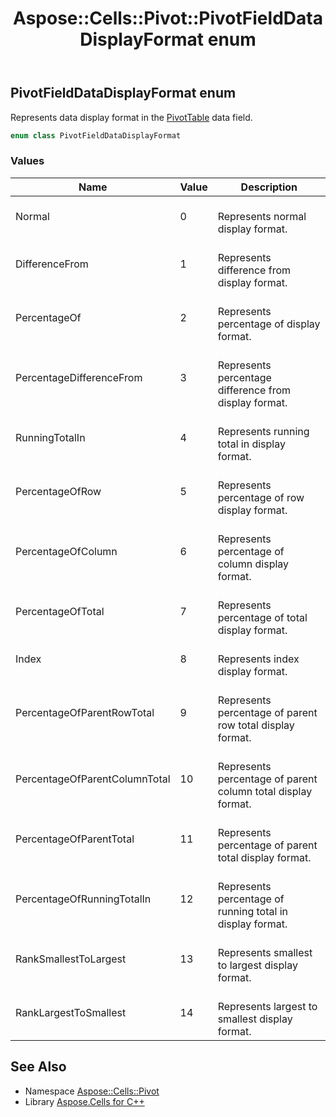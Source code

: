 ﻿---
title: Aspose::Cells::Pivot::PivotFieldDataDisplayFormat enum
linktitle: PivotFieldDataDisplayFormat
second_title: Aspose.Cells for C++ API Reference
description: 'Aspose::Cells::Pivot::PivotFieldDataDisplayFormat enum. Represents data display format in the PivotTable data field in C++.'
type: docs
weight: 2900
url: /cpp/aspose.cells.pivot/pivotfielddatadisplayformat/
---
## PivotFieldDataDisplayFormat enum


Represents data display format in the [PivotTable](../pivottable/) data field.

```cpp
enum class PivotFieldDataDisplayFormat
```

### Values

| Name | Value | Description |
| --- | --- | --- |
| Normal | 0 | <br>Represents normal display format. |
| DifferenceFrom | 1 | <br>Represents difference from display format. |
| PercentageOf | 2 | <br>Represents percentage of display format. |
| PercentageDifferenceFrom | 3 | <br>Represents percentage difference from display format. |
| RunningTotalIn | 4 | <br>Represents running total in display format. |
| PercentageOfRow | 5 | <br>Represents percentage of row display format. |
| PercentageOfColumn | 6 | <br>Represents percentage of column display format. |
| PercentageOfTotal | 7 | <br>Represents percentage of total display format. |
| Index | 8 | <br>Represents index display format. |
| PercentageOfParentRowTotal | 9 | <br>Represents percentage of parent row total display format. |
| PercentageOfParentColumnTotal | 10 | <br>Represents percentage of parent column total display format. |
| PercentageOfParentTotal | 11 | <br>Represents percentage of parent total display format. |
| PercentageOfRunningTotalIn | 12 | <br>Represents percentage of running total in display format. |
| RankSmallestToLargest | 13 | <br>Represents smallest to largest display format. |
| RankLargestToSmallest | 14 | <br>Represents largest to smallest display format. |

## See Also

* Namespace [Aspose::Cells::Pivot](../)
* Library [Aspose.Cells for C++](../../)
